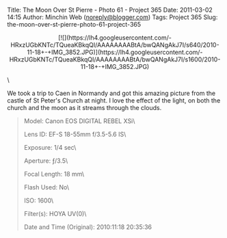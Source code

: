 Title: The Moon Over St Pierre - Photo 61 - Project 365
Date: 2011-03-02 14:15
Author: Minchin Web (noreply@blogger.com)
Tags: Project 365
Slug: the-moon-over-st-pierre-photo-61-project-365

<div class="separator" style="clear: both; text-align: center;">

</p>
<p>
[![](https://lh4.googleusercontent.com/-HRxzUGbKNTc/TQueaKBkqQI/AAAAAAAABtA/bwQANgAkJ7I/s640/2010-11-18+-+IMG_3852.JPG)](https://lh4.googleusercontent.com/-HRxzUGbKNTc/TQueaKBkqQI/AAAAAAAABtA/bwQANgAkJ7I/s1600/2010-11-18+-+IMG_3852.JPG)

</div>

</p>
\

We took a trip to Caen in Normandy and got this amazing picture from the
castle of St Peter's Church at night. I love the effect of the light, on
both the church and the moon as it streams through the clouds.

> </p>
> <span style="color: #666666;">Model: </span>Canon EOS DIGITAL REBEL
> XSi\
>
> <span style="color: #666666;">Lens ID: </span>EF-S 18-55mm f/3.5-5.6
> IS\
>
> <span style="color: #666666;">Exposure: </span>1/4 sec\
>
> <span style="color: #666666;">Aperture: </span>ƒ/3.5\
>
> <span style="color: #666666;">Focal Length: </span>18 mm\
>
> <span style="color: #666666;">Flash Used: </span>No\
>
> <span style="color: #666666;">ISO: </span>1600\
>
> <span style="color: #666666;">Filter(s): </span>HOYA UV(0)\
>
> <p>
> <span style="color: #666666;">Date and Time
> (Original): </span>2010:11:18 20:35:36

</p>

